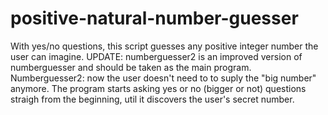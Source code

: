 # positive-natural-number-guesser
With yes/no questions, this script guesses any positive integer number the user can imagine.
UPDATE: numberguesser2 is an improved version of numberguesser and should be taken as the main program.
Numberguesser2: now the user doesn't need to to suply the "big number" anymore. The program starts asking yes or no (bigger or not) questions straigh from the beginning, util it discovers the user's secret number.
